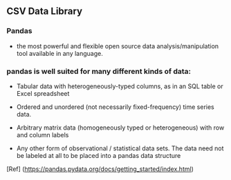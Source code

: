 ## CSV Data Library

### Pandas

-  the most powerful and flexible open source data analysis/manipulation tool available in any language.

### pandas is well suited for many different kinds of data:

- Tabular data with heterogeneously-typed columns, as in an SQL table or Excel spreadsheet

- Ordered and unordered (not necessarily fixed-frequency) time series data.

- Arbitrary matrix data (homogeneously typed or heterogeneous) with row and column labels

- Any other form of observational / statistical data sets. The data need not be labeled at all to be placed into a pandas data structure

[Ref] (https://pandas.pydata.org/docs/getting_started/index.html)

